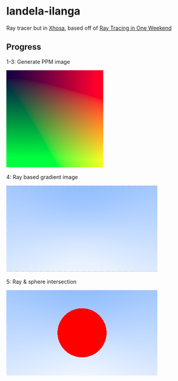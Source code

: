 # landela-ilanga

Ray tracer but in [Xhosa](https://translate.google.com/?sl=xh&tl=en&text=landela%20ilanga&op=translate), based off of [Ray Tracing in One Weekend](https://raytracing.github.io/books/RayTracingInOneWeekend.html)

## Progress

1-3: Generate PPM image

![1-3: Basic PPM image](./images/ppmimage.png)

4: Ray based gradient image

![4 Ray based gradient](./images/ray_image.png)

5: Ray & sphere intersection

![5 Ray sphere intersection](./images/ray_sphere_image.png)
